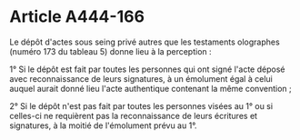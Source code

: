 # Article A444-166

Le dépôt d'actes sous seing privé autres que les testaments olographes (numéro 173 du tableau 5) donne lieu à la perception :

1° Si le dépôt est fait par toutes les personnes qui ont signé l'acte déposé avec reconnaissance de leurs signatures, à un émolument égal à celui auquel aurait donné lieu l'acte authentique contenant la même convention ;

2° Si le dépôt n'est pas fait par toutes les personnes visées au 1° ou si celles-ci ne requièrent pas la reconnaissance de leurs écritures et signatures, à la moitié de l'émolument prévu au 1°.
